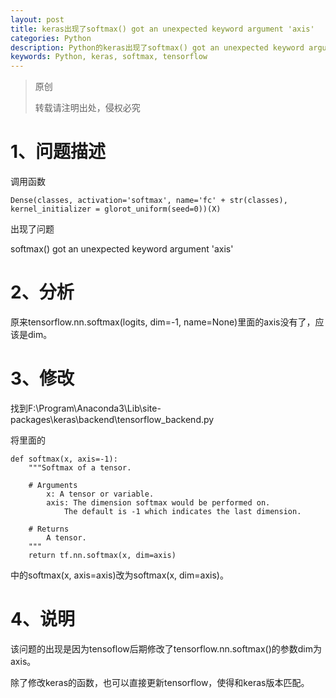 ```yaml
---
layout: post
title: keras出现了softmax() got an unexpected keyword argument 'axis'
categories: Python
description: Python的keras出现了softmax() got an unexpected keyword argument 'axis'
keywords: Python, keras, softmax, tensorflow
---
```


> 原创
> 
> 转载请注明出处，侵权必究

# 1、问题描述
调用函数

```
Dense(classes, activation='softmax', name='fc' + str(classes), kernel_initializer = glorot_uniform(seed=0))(X)
```

出现了问题

softmax() got an unexpected keyword argument 'axis'

# 2、分析

原来tensorflow.nn.softmax(logits, dim=-1, name=None)里面的axis没有了，应该是dim。

# 3、修改

找到F:\Program\Anaconda3\Lib\site-packages\keras\backend\tensorflow_backend.py

将里面的

```
def softmax(x, axis=-1):
    """Softmax of a tensor.

    # Arguments
        x: A tensor or variable.
        axis: The dimension softmax would be performed on.
            The default is -1 which indicates the last dimension.

    # Returns
        A tensor.
    """
    return tf.nn.softmax(x, dim=axis)

```

中的softmax(x, axis=axis)改为softmax(x, dim=axis)。

# 4、说明

该问题的出现是因为tensoflow后期修改了tensorflow.nn.softmax()的参数dim为axis。

除了修改keras的函数，也可以直接更新tensorflow，使得和keras版本匹配。